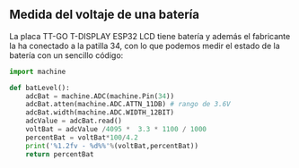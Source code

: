 ## Medida del voltaje de una batería

La placa  TT-GO T-DISPLAY ESP32 LCD tiene batería y además el fabricante la ha conectado a la patilla 34, con lo que podemos medir el estado de la batería con un sencillo código:


```python
import machine

def batLevel():
    adcBat = machine.ADC(machine.Pin(34))
    adcBat.atten(machine.ADC.ATTN_11DB) # rango de 3.6V
    adcBat.width(machine.ADC.WIDTH_12BIT)
    adcValue = adcBat.read()
    voltBat = adcValue /4095 *  3.3 * 1100 / 1000
    percentBat = voltBat*100/4.2
    print('%1.2fv - %d%%'%(voltBat,percentBat))
    return percentBat
```
